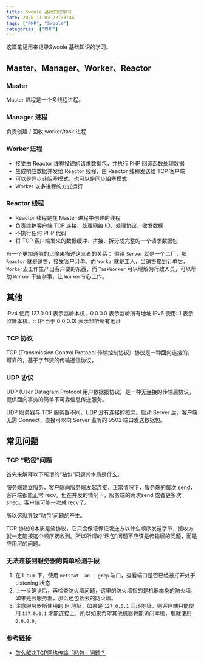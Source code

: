 ```yaml
---
title: Swoole 基础知识学习
date: 2020-11-03 22:33:46
tags: ["PHP", "Swoole"]
categories: ["PHP"]
---
```

这篇笔记用来记录Swoole 基础知识的学习。

<!-- more -->

## Master、Manager、Worker、Reactor
### Master
Master 进程是一个多线程进程。

### Manager 进程
负责创建 / 回收 worker/task 进程

### Worker 进程
* 接受由 Reactor 线程投递的请求数据包，并执行 PHP 回调函数处理数据
* 生成响应数据并发给 Reactor 线程，由 Reactor 线程发送给 TCP 客户端
* 可以是异步非阻塞模式，也可以是同步阻塞模式
* Worker 以多进程的方式运行

### Reactor 线程
* Reactor 线程是在 Master 进程中创建的线程
* 负责维护客户端 TCP 连接、处理网络 IO、处理协议、收发数据
* 不执行任何 PHP 代码
* 将 TCP 客户端发来的数据缓冲、拼接、拆分成完整的一个请求数据包

有一个更加通俗的比喻来描述这三者的关系：
假设 `Server` 就是一个工厂，那 `Reactor` 就是销售，接受客户订单。而 `Worker`就是工人，当销售接到订单后，`Worker`去工作生产出客户要的东西，而 `TaskWorker` 可以理解为行政人员，可以帮助 `Worker` 干些杂事，让 `Worker`专心工作。

## 其他

IPv4 使用 127.0.0.1 表示监听本机，0.0.0.0 表示监听所有地址
IPv6 使用::1 表示监听本机，:: (相当于 0:0:0:0) 表示监听所有地址

### TCP 协议
TCP (Transmission Control Protocol 传输控制协议）协议是一种面向连接的，可靠的，基于字节流的传输通信协议。

### UDP 协议
UDP (User Datagram Protocol 用户数据报协议）是一种无连接的传输层协议，提供面向事务的简单不可靠信息传送服务。

UDP 服务器与 TCP 服务器不同，UDP 没有连接的概念。启动 Server 后，客户端无需 Connect，直接可以向 Server 监听的 9502 端口发送数据包。

## 常见问题

### TCP “粘包”问题
首先来解释以下所谓的“粘包”问题其本质是什么。

服务端建立服务，客户端向服务端发起连接，正常情况下，服务端的每次 send，客户端都能正常 recv。但在并发的情况下，服务端的两次send 或者更多次 sned，客户端可能一次就 recv了。

所以这就导致“粘包”问题的产生。

TCP 协议的本质是流协议，它只会保证保证发送方以什么顺序发送字节，接收方就一定能按这个顺序接收到。所以所谓的“粘包”问题不应该是传输层的问题，而是应用层的问题。

### 无法连接到服务器的简单检测手段
1. 在 Linux 下，使用 `netstat -an | grep` 端口，查看端口是否已经被打开处于 Listening 状态
2. 上一步确认后，再检查防火墙问题，这里的防火墙指的是机器本身的防火墙，如果是云服务器，那么还包括云的防火墙。
3. 注意服务器所使用的 IP 地址，如果是 `127.0.0.1` 回环地址，则客户端只能使用 `127.0.0.1` 才能连接上，所以如果希望其他机器也能访问本机，那就使用`0.0.0.0`。

### 参考链接
* [怎么解决TCP网络传输「粘包」问题？](https://www.zhihu.com/question/20210025)